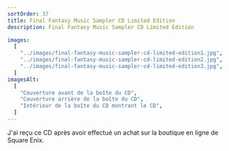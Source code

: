 ```yaml
---
sortOrder: 37
title: Final Fantasy Music Sampler CD Limited Edition
description: Final Fantasy Music Sampler CD Limited Edition

images:
  [
    "../images/final-fantasy-music-sampler-cd-limited-edition1.jpg",
    "../images/final-fantasy-music-sampler-cd-limited-edition2.jpg",
    "../images/final-fantasy-music-sampler-cd-limited-edition3.jpg",
  ]
imagesAlt:
  [
    "Couverture avant de la boîte du CD",
    "Couverture arrière de la boîte du CD",
    "Intérieur de la boîte du CD montrant le CD",
  ]
---
```


J'ai reçu ce CD après avoir effectué un achat sur la boutique en ligne de Square Enix.
